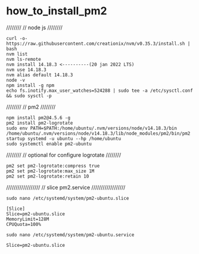 # how_to_install_pm2


////////
// node js
////////
```console
curl -o- https://raw.githubusercontent.com/creationix/nvm/v0.35.3/install.sh | bash
nvm list
nvm ls-remote
nvm install 14.18.3 <----------(20 jan 2022 LTS)
nvm use 14.18.3
nvm alias default 14.18.3
node -v
npm install -g npm
echo fs.inotify.max_user_watches=524288 | sudo tee -a /etc/sysctl.conf && sudo sysctl -p
```


////////
// pm2 
////////
```console
npm install pm2@4.5.6 -g
pm2 install pm2-logrotate
sudo env PATH=$PATH:/home/ubuntu/.nvm/versions/node/v14.18.3/bin /home/ubuntu/.nvm/versions/node/v14.18.3/lib/node_modules/pm2/bin/pm2 startup systemd -u ubuntu --hp /home/ubuntu
sudo systemctl enable pm2-ubuntu
```

////////
// optional for configure logrotate
////////
```console
pm2 set pm2-logrotate:compress true
pm2 set pm2-logrotate:max_size 1M
pm2 set pm2-logrotate:retain 10
```

//////////////////
// slice pm2.service
//////////////////
```console
sudo nano /etc/systemd/system/pm2-ubuntu.slice
```
```
[Slice]
Slice=pm2-ubuntu.slice
MemoryLimit=128M
CPUQuota=100%
```
```console
sudo nano /etc/systemd/system/pm2-ubuntu.service
```
```
Slice=pm2-ubuntu.slice
```

